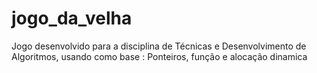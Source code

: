 # jogo_da_velha
<p>Jogo desenvolvido para a disciplina de Técnicas e Desenvolvimento de Algoritmos, usando como base : Ponteiros, função e alocação dinamica</p>
